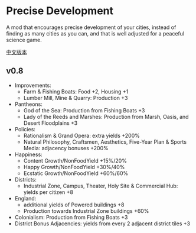 ﻿# Precise Development

A mod that encourages precise development of your cities, instead of finding as many cities as you can, and that is well adjusted for a peaceful science game.

[中文版本](./README_CN.md)

## v0.8

- Improvements:
  - Farm & Fishing Boats: Food +2, Housing +1
  - Lumber Mill, Mine & Quarry: Production +3
- Pantheons:
  - God of the Sea: Production from Fishing Boats +3
  - Lady of the Reeds and Marshes: Production from Marsh, Oasis, and Desert Floodplains +3
- Policies:
  - Rationalism & Grand Opera: extra yields +200%
  - Natural Philosophy, Craftsmen, Aesthetics, Five-Year Plan & Sports Media: adjacency bonuses +200%
- Happiness:
  - Content Growth/NonFoodYield +15%/20%
  - Happy Growth/NonFoodYield +30%/40%
  - Ecstatic Growth/NonFoodYield +60%/60%
- Districts:
  - Industrial Zone, Campus, Theater, Holy Site & Commercial Hub: yields per citizen +8
- England:
  - additional yields of Powered buildings +8
  - Production towards Industrial Zone buildings +60%
- Colonialism: Production from Fishing Boats +3
- District Bonus Adjacencies: yields from every 2 adjacent district tiles +3
